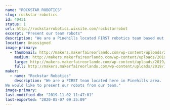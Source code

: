 ```yaml
---
name: "ROCKSTAR ROBOTICS"
slug: rockstar-robotics
id: 40431
status: 1
url: http://rockstarrobotics.wixsite.com/rockstarrobot
excerpt: "Present our team robots"
description: "We are a Pinehills located FIRST robotics team based out of the Walt Disney Branch Boys and Girls club"
location: Unassigned
image-primary:
  - thumbnail: http://makers.makerfaireorlando.com/wp-content/uploads/2019/10/71052271_790386661419927_8401706105210279188_n-150x150.jpg
    medium: http://makers.makerfaireorlando.com/wp-content/uploads/2019/10/71052271_790386661419927_8401706105210279188_n-300x278.jpg
    large: http://makers.makerfaireorlando.com/wp-content/uploads/2019/10/71052271_790386661419927_8401706105210279188_n.jpg
    full: http://makers.makerfaireorlando.com/wp-content/uploads/2019/10/71052271_790386661419927_8401706105210279188_n.jpg
maker:
  - name: "Rockstar Robotics"
    description: "We are a FIRST team located here in Pinehills area.
We would like to present our robots from our team."
image-primary: 
last-modified-db: "2019-11-02 11:47:01"
last-exported: "2020-05-07 09:35:09"
---
```

